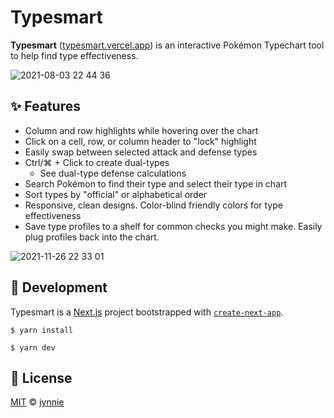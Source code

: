 # Typesmart

**Typesmart** ([typesmart.vercel.app](https://typesmart.vercel.app)) is an interactive Pokémon Typechart tool to help find type effectiveness.

![2021-08-03 22 44 36](https://user-images.githubusercontent.com/7284723/128128562-052f7904-2074-4de2-b04d-bd3fd0435054.gif)

## ✨ Features

- Column and row highlights while hovering over the chart
- Click on a cell, row, or column header to "lock" highlight
- Easily swap between selected attack and defense types
- Ctrl/⌘ + Click to create dual-types
  - See dual-type defense calculations
- Search Pokémon to find their type and select their type in chart
- Sort types by "official" or alphabetical order
- Responsive, clean designs. Color-blind friendly colors for type effectiveness
- Save type profiles to a shelf for common checks you might make. Easily plug profiles back into the chart.

![2021-11-26 22 33 01](https://user-images.githubusercontent.com/7284723/143671034-36626e10-dcac-4eca-bf1f-e1e74ac0bc90.gif)

## 🔨 Development

Typesmart is a [Next.js](https://nextjs.org/) project bootstrapped with [`create-next-app`](https://github.com/vercel/next.js/tree/canary/packages/create-next-app).

```
$ yarn install
```

```
$ yarn dev
```

## 📄 License

[MIT](https://github.com/jynnie/typesmart/blob/main/LICENSE) © [jynnie](https://github.com/jynnie)
